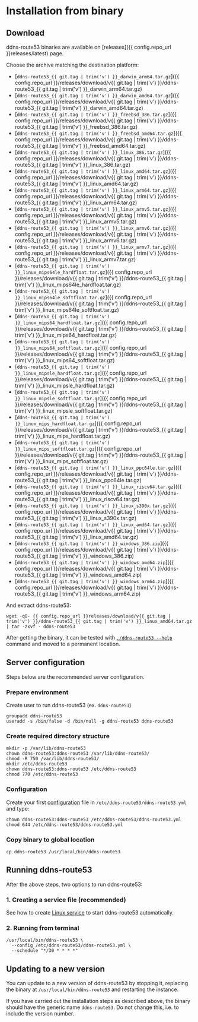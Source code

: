 # Installation from binary

## Download

ddns-route53 binaries are available on [releases]({{ config.repo_url }}releases/latest) page.

Choose the archive matching the destination platform:

* [`ddns-route53_{{ git.tag | trim('v') }}_darwin_arm64.tar.gz`]({{ config.repo_url }}/releases/download/v{{ git.tag | trim('v') }}/ddns-route53_{{ git.tag | trim('v') }}_darwin_arm64.tar.gz)
* [`ddns-route53_{{ git.tag | trim('v') }}_darwin_amd64.tar.gz`]({{ config.repo_url }}/releases/download/v{{ git.tag | trim('v') }}/ddns-route53_{{ git.tag | trim('v') }}_darwin_amd64.tar.gz)
* [`ddns-route53_{{ git.tag | trim('v') }}_freebsd_386.tar.gz`]({{ config.repo_url }}/releases/download/v{{ git.tag | trim('v') }}/ddns-route53_{{ git.tag | trim('v') }}_freebsd_386.tar.gz)
* [`ddns-route53_{{ git.tag | trim('v') }}_freebsd_amd64.tar.gz`]({{ config.repo_url }}/releases/download/v{{ git.tag | trim('v') }}/ddns-route53_{{ git.tag | trim('v') }}_freebsd_amd64.tar.gz)
* [`ddns-route53_{{ git.tag | trim('v') }}_linux_386.tar.gz`]({{ config.repo_url }}/releases/download/v{{ git.tag | trim('v') }}/ddns-route53_{{ git.tag | trim('v') }}_linux_386.tar.gz)
* [`ddns-route53_{{ git.tag | trim('v') }}_linux_amd64.tar.gz`]({{ config.repo_url }}/releases/download/v{{ git.tag | trim('v') }}/ddns-route53_{{ git.tag | trim('v') }}_linux_amd64.tar.gz)
* [`ddns-route53_{{ git.tag | trim('v') }}_linux_arm64.tar.gz`]({{ config.repo_url }}/releases/download/v{{ git.tag | trim('v') }}/ddns-route53_{{ git.tag | trim('v') }}_linux_arm64.tar.gz)
* [`ddns-route53_{{ git.tag | trim('v') }}_linux_armv5.tar.gz`]({{ config.repo_url }}/releases/download/v{{ git.tag | trim('v') }}/ddns-route53_{{ git.tag | trim('v') }}_linux_armv5.tar.gz)
* [`ddns-route53_{{ git.tag | trim('v') }}_linux_armv6.tar.gz`]({{ config.repo_url }}/releases/download/v{{ git.tag | trim('v') }}/ddns-route53_{{ git.tag | trim('v') }}_linux_armv6.tar.gz)
* [`ddns-route53_{{ git.tag | trim('v') }}_linux_armv7.tar.gz`]({{ config.repo_url }}/releases/download/v{{ git.tag | trim('v') }}/ddns-route53_{{ git.tag | trim('v') }}_linux_armv7.tar.gz)
* [`ddns-route53_{{ git.tag | trim('v') }}_linux_mips64le_hardfloat.tar.gz`]({{ config.repo_url }}/releases/download/v{{ git.tag | trim('v') }}/ddns-route53_{{ git.tag | trim('v') }}_linux_mips64le_hardfloat.tar.gz)
* [`ddns-route53_{{ git.tag | trim('v') }}_linux_mips64le_softfloat.tar.gz`]({{ config.repo_url }}/releases/download/v{{ git.tag | trim('v') }}/ddns-route53_{{ git.tag | trim('v') }}_linux_mips64le_softfloat.tar.gz)
* [`ddns-route53_{{ git.tag | trim('v') }}_linux_mips64_hardfloat.tar.gz`]({{ config.repo_url }}/releases/download/v{{ git.tag | trim('v') }}/ddns-route53_{{ git.tag | trim('v') }}_linux_mips64_hardfloat.tar.gz)
* [`ddns-route53_{{ git.tag | trim('v') }}_linux_mips64_softfloat.tar.gz`]({{ config.repo_url }}/releases/download/v{{ git.tag | trim('v') }}/ddns-route53_{{ git.tag | trim('v') }}_linux_mips64_softfloat.tar.gz)
* [`ddns-route53_{{ git.tag | trim('v') }}_linux_mipsle_hardfloat.tar.gz`]({{ config.repo_url }}/releases/download/v{{ git.tag | trim('v') }}/ddns-route53_{{ git.tag | trim('v') }}_linux_mipsle_hardfloat.tar.gz)
* [`ddns-route53_{{ git.tag | trim('v') }}_linux_mipsle_softfloat.tar.gz`]({{ config.repo_url }}/releases/download/v{{ git.tag | trim('v') }}/ddns-route53_{{ git.tag | trim('v') }}_linux_mipsle_softfloat.tar.gz)
* [`ddns-route53_{{ git.tag | trim('v') }}_linux_mips_hardfloat.tar.gz`]({{ config.repo_url }}/releases/download/v{{ git.tag | trim('v') }}/ddns-route53_{{ git.tag | trim('v') }}_linux_mips_hardfloat.tar.gz)
* [`ddns-route53_{{ git.tag | trim('v') }}_linux_mips_softfloat.tar.gz`]({{ config.repo_url }}/releases/download/v{{ git.tag | trim('v') }}/ddns-route53_{{ git.tag | trim('v') }}_linux_mips_softfloat.tar.gz)
* [`ddns-route53_{{ git.tag | trim('v') }}_linux_ppc64le.tar.gz`]({{ config.repo_url }}/releases/download/v{{ git.tag | trim('v') }}/ddns-route53_{{ git.tag | trim('v') }}_linux_ppc64le.tar.gz)
* [`ddns-route53_{{ git.tag | trim('v') }}_linux_riscv64.tar.gz`]({{ config.repo_url }}/releases/download/v{{ git.tag | trim('v') }}/ddns-route53_{{ git.tag | trim('v') }}_linux_riscv64.tar.gz)
* [`ddns-route53_{{ git.tag | trim('v') }}_linux_s390x.tar.gz`]({{ config.repo_url }}/releases/download/v{{ git.tag | trim('v') }}/ddns-route53_{{ git.tag | trim('v') }}_linux_s390x.tar.gz)
* [`ddns-route53_{{ git.tag | trim('v') }}_linux_amd64.tar.gz`]({{ config.repo_url }}/releases/download/v{{ git.tag | trim('v') }}/ddns-route53_{{ git.tag | trim('v') }}_linux_amd64.tar.gz)
* [`ddns-route53_{{ git.tag | trim('v') }}_windows_386.zip`]({{ config.repo_url }}/releases/download/v{{ git.tag | trim('v') }}/ddns-route53_{{ git.tag | trim('v') }}_windows_386.zip)
* [`ddns-route53_{{ git.tag | trim('v') }}_windows_amd64.zip`]({{ config.repo_url }}/releases/download/v{{ git.tag | trim('v') }}/ddns-route53_{{ git.tag | trim('v') }}_windows_amd64.zip)
* [`ddns-route53_{{ git.tag | trim('v') }}_windows_arm64.zip`]({{ config.repo_url }}/releases/download/v{{ git.tag | trim('v') }}/ddns-route53_{{ git.tag | trim('v') }}_windows_arm64.zip)

And extract ddns-route53:

```shell
wget -qO- {{ config.repo_url }}releases/download/v{{ git.tag | trim('v') }}/ddns-route53_{{ git.tag | trim('v') }}_linux_amd64.tar.gz | tar -zxvf - ddns-route53
```

After getting the binary, it can be tested with [`./ddns-route53 --help`](../usage/cli.md) command and moved to a
permanent location.

## Server configuration

Steps below are the recommended server configuration.

### Prepare environment

Create user to run ddns-route53 (ex. `ddns-route53`)

```shell
groupadd ddns-route53
useradd -s /bin/false -d /bin/null -g ddns-route53 ddns-route53
```

### Create required directory structure

```shell
mkdir -p /var/lib/ddns-route53
chown ddns-route53:ddns-route53 /var/lib/ddns-route53/
chmod -R 750 /var/lib/ddns-route53/
mkdir /etc/ddns-route53
chown ddns-route53:ddns-route53 /etc/ddns-route53
chmod 770 /etc/ddns-route53
```

### Configuration

Create your first [configuration](../config/index.md) file in `/etc/ddns-route53/ddns-route53.yml` and type:

```shell
chown ddns-route53:ddns-route53 /etc/ddns-route53/ddns-route53.yml
chmod 644 /etc/ddns-route53/ddns-route53.yml
```

### Copy binary to global location

```shell
cp ddns-route53 /usr/local/bin/ddns-route53
```

## Running ddns-route53

After the above steps, two options to run ddns-route53:

### 1. Creating a service file (recommended)

See how to create [Linux service](linux-service.md) to start ddns-route53 automatically.

### 2. Running from terminal

```shell
/usr/local/bin/ddns-route53 \
  --config /etc/ddns-route53/ddns-route53.yml \
  --schedule "*/30 * * * *"
```

## Updating to a new version

You can update to a new version of ddns-route53 by stopping it, replacing the binary at `/usr/local/bin/ddns-route53`
and restarting the instance.

If you have carried out the installation steps as described above, the binary should have the generic name
`ddns-route53`. Do not change this, i.e. to include the version number.
